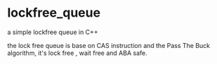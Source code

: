 # lockfree_queue
a simple lockfree queue in C++

the lock free queue is base on CAS instruction and the Pass The Buck algorithm,
it's lock free , wait free and ABA safe.

